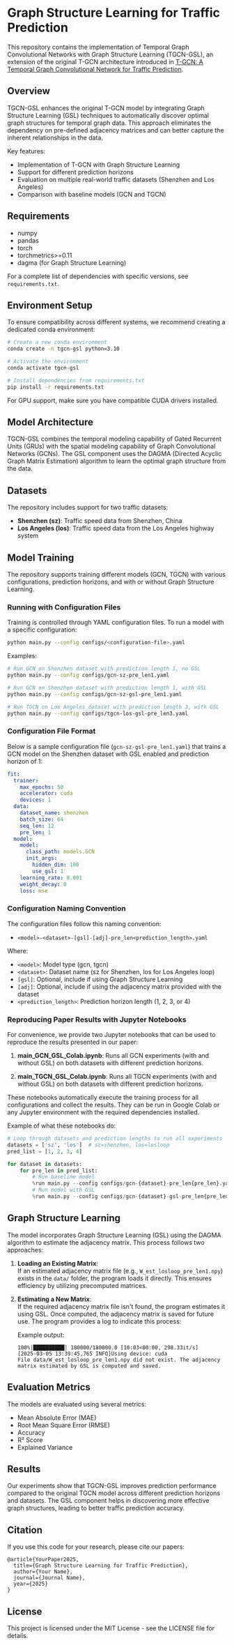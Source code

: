 # Graph Structure Learning for Traffic Prediction

This repository contains the implementation of Temporal Graph Convolutional Networks with Graph Structure Learning (TGCN-GSL), an extension of the original T-GCN architecture introduced in [T-GCN: A Temporal Graph Convolutional Network for Traffic Prediction](https://arxiv.org/abs/1811.05320).

## Overview

TGCN-GSL enhances the original T-GCN model by integrating Graph Structure Learning (GSL) techniques to automatically discover optimal graph structures for temporal graph data. This approach eliminates the dependency on pre-defined adjacency matrices and can better capture the inherent relationships in the data.

Key features:
- Implementation of T-GCN with Graph Structure Learning
- Support for different prediction horizons
- Evaluation on multiple real-world traffic datasets (Shenzhen and Los Angeles)
- Comparison with baseline models (GCN and TGCN)

## Requirements

* numpy
* pandas
* torch
* torchmetrics>=0.11
* dagma (for Graph Structure Learning)

For a complete list of dependencies with specific versions, see `requirements.txt`.

## Environment Setup

To ensure compatibility across different systems, we recommend creating a dedicated conda environment:

```bash
# Create a new conda environment
conda create -n tgcn-gsl python=3.10

# Activate the environment
conda activate tgcn-gsl

# Install dependencies from requirements.txt
pip install -r requirements.txt
```

For GPU support, make sure you have compatible CUDA drivers installed.

## Model Architecture

TGCN-GSL combines the temporal modeling capability of Gated Recurrent Units (GRUs) with the spatial modeling capability of Graph Convolutional Networks (GCNs). The GSL component uses the DAGMA (Directed Acyclic Graph Matrix Estimation) algorithm to learn the optimal graph structure from the data.

## Datasets

The repository includes support for two traffic datasets:
- **Shenzhen (sz)**: Traffic speed data from Shenzhen, China
- **Los Angeles (los)**: Traffic speed data from the Los Angeles highway system

## Model Training

The repository supports training different models (GCN, TGCN) with various configurations, prediction horizons, and with or without Graph Structure Learning.

### Running with Configuration Files

Training is controlled through YAML configuration files. To run a model with a specific configuration:

```bash
python main.py --config configs/<configuration-file>.yaml
```

Examples:
```bash
# Run GCN on Shenzhen dataset with prediction length 1, no GSL
python main.py --config configs/gcn-sz-pre_len1.yaml

# Run GCN on Shenzhen dataset with prediction length 1, with GSL
python main.py --config configs/gcn-sz-gsl-pre_len1.yaml

# Run TGCN on Los Angeles dataset with prediction length 3, with GSL
python main.py --config configs/tgcn-los-gsl-pre_len3.yaml
```

### Configuration File Format

Below is a sample configuration file (`gcn-sz-gsl-pre_len1.yaml`) that trains a GCN model on the Shenzhen dataset with GSL enabled and prediction horizon of 1:

```yaml
fit:
  trainer:
    max_epochs: 50
    accelerator: cuda
    devices: 1
  data:
    dataset_name: shenzhen
    batch_size: 64
    seq_len: 12
    pre_len: 1
  model:
    model:
      class_path: models.GCN
      init_args:
        hidden_dim: 100
        use_gsl: 1
    learning_rate: 0.001
    weight_decay: 0
    loss: mse
```

### Configuration Naming Convention

The configuration files follow this naming convention:
* `<model>-<dataset>-[gsl]-[adj]-pre_len<prediction_length>.yaml`

Where:
- `<model>`: Model type (gcn, tgcn)
- `<dataset>`: Dataset name (sz for Shenzhen, los for Los Angeles loop)
- `[gsl]`: Optional, include if using Graph Structure Learning
- `[adj]`: Optional, include if using the adjacency matrix provided with the dataset
- `<prediction_length>`: Prediction horizon length (1, 2, 3, or 4)

### Reproducing Paper Results with Jupyter Notebooks

For convenience, we provide two Jupyter notebooks that can be used to reproduce the results presented in our paper:

1. **main_GCN_GSL_Colab.ipynb**: Runs all GCN experiments (with and without GSL) on both datasets with different prediction horizons.

2. **main_TGCN_GSL_Colab.ipynb**: Runs all TGCN experiments (with and without GSL) on both datasets with different prediction horizons.

These notebooks automatically execute the training process for all configurations and collect the results. They can be run in Google Colab or any Jupyter environment with the required dependencies installed.

Example of what these notebooks do:
```python
# Loop through datasets and prediction lengths to run all experiments
datasets = ['sz', 'los']  # sz=shenzhen, los=losloop
pred_list = [1, 2, 3, 4]

for dataset in datasets:
    for pre_len in pred_list:
        # Run baseline model
        %run main.py --config configs/gcn-{dataset}-pre_len{pre_len}.yaml
        # Run model with GSL
        %run main.py --config configs/gcn-{dataset}-gsl-pre_len{pre_len}.yaml
```

## Graph Structure Learning

The model incorporates Graph Structure Learning (GSL) using the DAGMA algorithm to estimate the adjacency matrix. This process follows two approaches:

1. **Loading an Existing Matrix**:  
   If an estimated adjacency matrix file (e.g., `W_est_losloop_pre_len1.npy`) exists in the `data/` folder, the program loads it directly. This ensures efficiency by utilizing precomputed matrices.

2. **Estimating a New Matrix**:  
   If the required adjacency matrix file isn't found, the program estimates it using GSL. Once computed, the adjacency matrix is saved for future use. The program provides a log to indicate this process:

   Example output:
   ```
   100%|██████████| 180000/180000.0 [10:03<00:00, 298.33it/s]  
   [2025-03-05 13:39:45,765 INFO]Using device: cuda
   File data/W_est_losloop_pre_len1.npy did not exist. The adjacency matrix estimated by GSL is computed and saved.
   ```

## Evaluation Metrics

The models are evaluated using several metrics:
- Mean Absolute Error (MAE)
- Root Mean Square Error (RMSE)
- Accuracy
- R² Score
- Explained Variance

## Results

Our experiments show that TGCN-GSL improves prediction performance compared to the original TGCN model across different prediction horizons and datasets. The GSL component helps in discovering more effective graph structures, leading to better traffic prediction accuracy.

## Citation

If you use this code for your research, please cite our papers:

```
@article{YourPaper2025,
  title={Graph Structure Learning for Traffic Prediction},
  author={Your Name},
  journal={Journal Name},
  year={2025}
}

```

## License

This project is licensed under the MIT License - see the LICENSE file for details.
